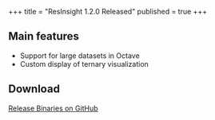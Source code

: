 +++
title = "ResInsight 1.2.0 Released"
published = true
+++

## Main features
- Support for large datasets in Octave
- Custom display of ternary visualization

## Download
[Release Binaries on GitHub](https://github.com/OPM/ResInsight/releases/tag/v1.2.0)

